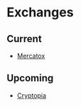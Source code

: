 # Exchanges

## Current

- [Mercatox](https://mercatox.com)

## Upcoming

- [Cryptopia](https://cryptopia.co.nz)
